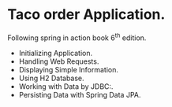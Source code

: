 # Taco order Application.
Following spring in action book 6<sup>th</sup> edition.
- Initializing Application.
- Handling Web Requests.
- Displaying Simple Information.
- Using H2 Database.
- Working with Data by JDBC:.
- Persisting Data with Spring Data JPA.

